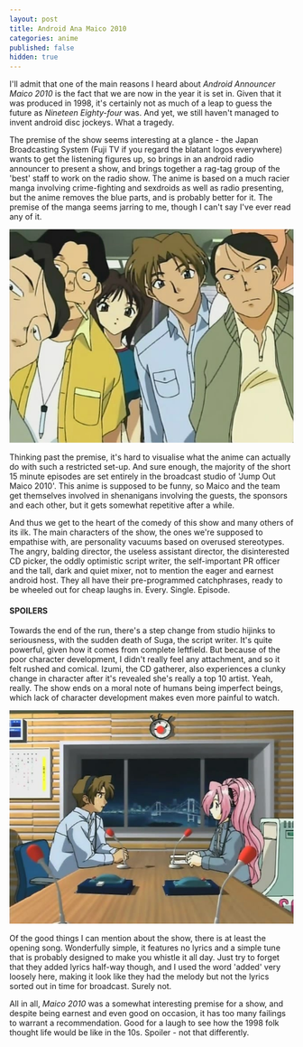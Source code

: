 ```yaml
---
layout: post
title: Android Ana Maico 2010
categories: anime
published: false
hidden: true
---
```

I'll admit that one of the main reasons I heard about *Android Announcer Maico 2010* is the fact that we are now in the year it is set in. Given that it was produced in 1998, it's certainly not as much of a leap to guess the future as *Nineteen Eighty-four* was. And yet, we still haven't managed to invent android disc jockeys. What a tragedy.

The premise of the show seems interesting at a glance - the Japan Broadcasting System (Fuji TV if you regard the blatant logos everywhere) wants to get the listening figures up, so brings in an android radio announcer to present a show, and brings together a rag-tag group of the 'best' staff to work on the radio show. The anime is based on a much racier manga involving crime-fighting and sexdroids as well as radio presenting, but the anime removes the blue parts, and is probably better for it. The premise of the manga seems jarring to me, though I can't say I've ever read any of it.

![The "no good" staff of Maico 2010](/images/blog/2010/07/14/characters.jpg)

Thinking past the premise, it's hard to visualise what the anime can actually do with such a restricted set-up. And sure enough, the majority of the short 15 minute episodes are set entirely in the broadcast studio of 'Jump Out Maico 2010'. This anime is supposed to be funny, so Maico and the team get themselves involved in shenanigans involving the guests, the sponsors and each other, but it gets somewhat repetitive after a while.

And thus we get to the heart of the comedy of this show and many others of its ilk. The main characters of the show, the ones we're supposed to empathise with, are personality vacuums based on overused stereotypes. The angry, balding director, the useless assistant director, the disinterested CD picker, the oddly optimistic script writer, the self-important PR officer and the tall, dark and quiet mixer, not to mention the eager and earnest android host. They all have their pre-programmed catchphrases, ready to be wheeled out for cheap laughs in. Every. Single. Episode.

#### SPOILERS

Towards the end of the run, there's a step change from studio hijinks to seriousness, with the sudden death of Suga, the script writer. It's quite powerful, given how it comes from complete leftfield. But because of the poor character development, I didn't really feel any attachment, and so it felt rushed and comical. Izumi, the CD gatherer, also experiences a clunky change in character after it's revealed she's really a top 10 artist. Yeah, really. The show ends on a moral note of humans being imperfect beings, which lack of character development makes even more painful to watch.

![Densuke the AD and Maico in the studio](/images/blog/2010/07/14/maicodensuke.jpg)

Of the good things I can mention about the show, there is at least the opening song. Wonderfully simple, it features no lyrics and a simple tune that is probably designed to make you whistle it all day. Just try to forget that they added lyrics half-way though, and I used the word 'added' very loosely here, making it look like they had the melody but not the lyrics sorted out in time for broadcast. Surely not.

All in all, *Maico 2010* was a somewhat interesting premise for a show, and despite being earnest and even good on occasion, it has too many failings to warrant a recommendation. Good for a laugh to see how the 1998 folk thought life would be like in the 10s. Spoiler - not that differently.
